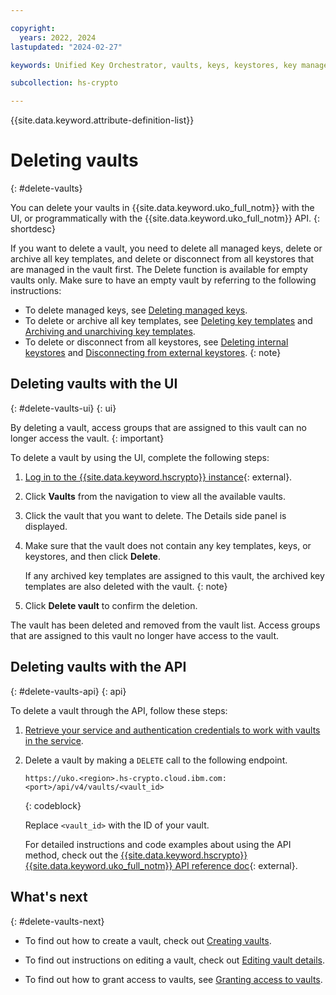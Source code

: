 ```yaml
---

copyright:
  years: 2022, 2024
lastupdated: "2024-02-27"

keywords: Unified Key Orchestrator, vaults, keys, keystores, key management, UKO

subcollection: hs-crypto

---
```


{{site.data.keyword.attribute-definition-list}}




# Deleting vaults
{: #delete-vaults}

You can delete your vaults in {{site.data.keyword.uko_full_notm}} with the UI, or programmatically with the {{site.data.keyword.uko_full_notm}} API.
{: shortdesc}


If you want to delete a vault, you need to delete all managed keys, delete or archive all key templates, and delete or disconnect from all keystores that are managed in the vault first. The Delete function is available for empty vaults only. Make sure to have an empty vault by referring to the following instructions:  
- To delete managed keys, see [Deleting managed keys](/docs/hs-crypto?topic=hs-crypto-delete-managed-keys&interface=ui).
- To delete or archive all key templates, see [Deleting key templates](/docs/hs-crypto?topic=hs-crypto-delete-template&interface=ui) and [Archiving and unarchiving key templates](/docs/hs-crypto?topic=hs-crypto-archive-template&interface=ui). 
- To delete or disconnect from all keystores, see [Deleting internal keystores](/docs/hs-crypto?topic=hs-crypto-delete-internal-keystores) and [Disconnecting from external keystores](/docs/hs-crypto?topic=hs-crypto-disconnect-external-keystores).
{: note}


## Deleting vaults with the UI
{: #delete-vaults-ui}
{: ui}

By deleting a vault, access groups that are assigned to this vault can no longer access the vault.
{: important}

To delete a vault by using the UI, complete the following steps:

1. [Log in to the {{site.data.keyword.hscrypto}} instance](https://cloud.ibm.com/login){: external}.
2. Click **Vaults** from the navigation to view all the available vaults.
3. Click the vault that you want to delete. The Details side panel is displayed.
4. Make sure that the vault does not contain any key templates, keys, or keystores, and then click **Delete**.
    
    If any archived key templates are assigned to this vault, the archived key templates are also deleted with the vault. 
    {: note}
    
5. Click **Delete vault** to confirm the deletion.

The vault has been deleted and removed from the vault list. Access groups that are assigned to this vault no longer have access to the vault.


## Deleting vaults with the API
{: #delete-vaults-api}
{: api}

To delete a vault through the API, follow these steps:

1. [Retrieve your service and authentication credentials to work with vaults in the service](/docs/hs-crypto?topic=hs-crypto-set-up-uko-api).
   
2. Delete a vault by making a `DELETE` call to the following endpoint.

    ```
    https://uko.<region>.hs-crypto.cloud.ibm.com:<port>/api/v4/vaults/<vault_id>
    ```
    {: codeblock}

    Replace `<vault_id>` with the ID of your vault.

    For detailed instructions and code examples about using the API method, check out the [{{site.data.keyword.hscrypto}} {{site.data.keyword.uko_full_notm}} API reference doc](/apidocs/uko#delete-vault){: external}.



## What's next
{: #delete-vaults-next}

- To find out how to create a vault, check out [Creating vaults](/docs/hs-crypto?topic=hs-crypto-create-vaults).
  
- To find out instructions on editing a vault, check out [Editing vault details](/docs/hs-crypto?topic=hs-crypto-edit-vaults).
  
- To find out how to grant access to vaults, see [Granting access to vaults](/docs/hs-crypto?topic=hs-crypto-grant-access-vaults).

